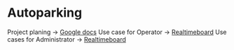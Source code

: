 # Autoparking

Project planing -> [Google docs](https://docs.google.com/document/d/1Y7SWlhunThO1LW4LisWeDIUvpCKcne2dgePW_D79j0o/edit?usp=sharing)
Use case for Operator -> [Realtimeboard](https://realtimeboard.com/welcomeonboard/7bEUVHmQ4Sb33kLOMaKSoZIoxJXCLKuUjmB4uPm9f5DtVWpMjG66OUUuLlaXGg5Q)
Use cases for Administrator -> [Realtimeboard](https://realtimeboard.com/welcomeonboard/DtlsS15WWqfOaYXLWMXwl5Bz4OhgOheth10qYvDpQnit327rclnesTAzJC9Zp8vx)